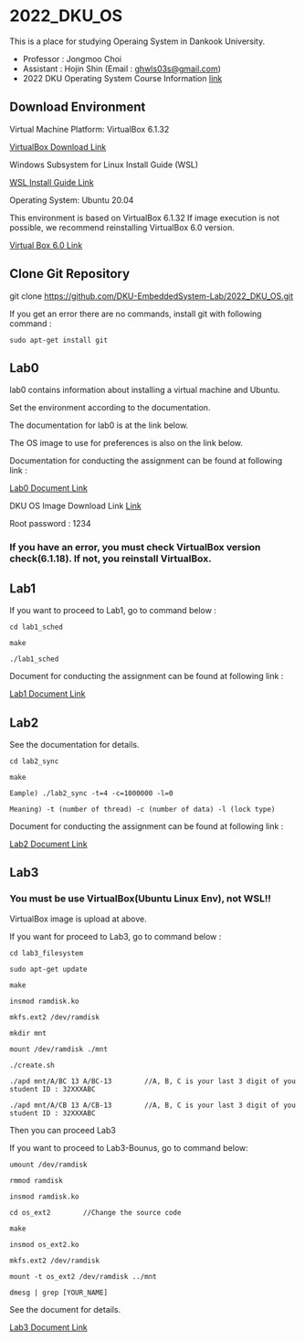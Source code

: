 # 2022_DKU_OS


This is a place for studying Operaing System in Dankook University.
- Professor : Jongmoo Choi
- Assistant : Hojin Shin (Email : ghwls03s@gmail.com)
- 2022 DKU Operating System Course Information [link](http://embedded.dankook.ac.kr/~choijm/course/course.html#OS)


## Download Environment
Virtual Machine Platform: VirtualBox 6.1.32

[VirtualBox Download Link](https://www.virtualbox.org/wiki/Downloads)

Windows Subsystem for Linux Install Guide (WSL)

[WSL Install Guide Link](https://docs.microsoft.com/ko-KR/windows/wsl/install-win10#step-4---download-the-linux-kernel-update-package)

Operating System: Ubuntu 20.04

This environment is based on VirtualBox 6.1.32
If image execution is not possible, we recommend reinstalling VirtualBox 6.0 version.

[Virtual Box 6.0 Link](https://www.virtualbox.org/wiki/Download_Old_Builds_6_0)

## Clone Git Repository
git clone https://github.com/DKU-EmbeddedSystem-Lab/2022_DKU_OS.git

If you get an error there are no commands, install git with following command :

    sudo apt-get install git

## Lab0

lab0 contains information about installing a virtual machine and Ubuntu.

Set the environment according to the documentation.

The documentation for lab0 is at the link below.

The OS image to use for preferences is also on the link below.

Documentation for conducting the assignment can be found at following link :

[Lab0 Document Link](https://drive.google.com/file/d/1pBeBZlKkimcdILv7AwA26p1IwYQKCPUZ/view?usp=sharing)

DKU OS Image Download Link [Link](https://drive.google.com/file/d/19qontuOYiDqqQVj312CjC2TqFWc5XDPS/view?usp=sharing)

Root password : 1234

### If you have an error, you must check VirtualBox version check(6.1.18). If not, you reinstall VirtualBox.


## Lab1
If you want to proceed to Lab1, go to command below :

    cd lab1_sched

    make

    ./lab1_sched

Document for conducting the assignment can be found at following link :

[Lab1 Document Link](https://drive.google.com/file/d/1QVdx0xEbYv6G-fm2p_5tAsZ4MQEwzezK/view?usp=sharing)

## Lab2

See the documentation for details.

    cd lab2_sync
    
    make
    
    Eample) ./lab2_sync -t=4 -c=1000000 -l=0
    
    Meaning) -t (number of thread) -c (number of data) -l (lock type)

Document for conducting the assignment can be found at following link :

[Lab2 Document Link](https://drive.google.com/file/d/1ZwgZIyywGYhSYhMDjjMqN7DRlTICb-UA/view?usp=sharing)

## Lab3

### You must be use VirtualBox(Ubuntu Linux Env), not WSL!!

VirtualBox image is upload at above.

If you want for proceed to Lab3, go to command below :

    cd lab3_filesystem
    
    sudo apt-get update

    make

    insmod ramdisk.ko

    mkfs.ext2 /dev/ramdisk
  
    mkdir mnt

    mount /dev/ramdisk ./mnt

    ./create.sh
  
    ./apd mnt/A/BC 13 A/BC-13        //A, B, C is your last 3 digit of you student ID : 32XXXABC
    
    ./apd mnt/A/CB 13 A/CB-13        //A, B, C is your last 3 digit of you student ID : 32XXXABC

Then you can proceed Lab3

If you want to proceed to Lab3-Bounus, go to command below:

    umount /dev/ramdisk
  
    rmmod ramdisk
  
    insmod ramdisk.ko
  
    cd os_ext2        //Change the source code
  
    make
  
    insmod os_ext2.ko
  
    mkfs.ext2 /dev/ramdisk
  
    mount -t os_ext2 /dev/ramdisk ../mnt
  
    dmesg | grep [YOUR_NAME]

See the document for details.

[Lab3 Document Link](https://drive.google.com/file/d/10Qz9Qc7dbKu4cm0RXhGrhZoj3uqS4EXK/view?usp=sharing)
